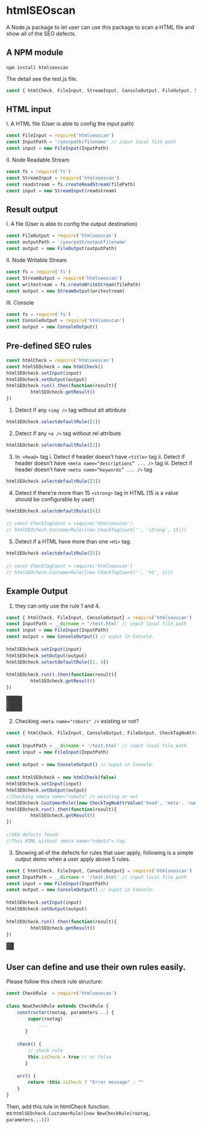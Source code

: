 # htmlSEOscan
A Node.js package to let user can use this package to scan a HTML file and show all of the SEO defects. 

## A NPM module
`npm install htmlseoscan`

The detail see the test.js file.

```js
const { htmlCheck, FileInput, StreamInput, ConsoleOutput, FileOutput, StreamOutput } = require('htmlseoscan')
```


## HTML input
I. A HTML file (User is able to config the input path)

```js
const FileInput = require('htmlseoscan')
const InputPath = '/yourpath/filename' // input local file path 
const input = new FileInput(InputPath)
```

II. Node Readable Stream

```js
const fs = require('fs')
const StreamInput = require('htmlseoscan')
const readstream = fs.createReadStream(filePath)
const input = new StreamInput(readstream)
```

## Result output
I. A file (User is able to config the output destination)

```js
const FileOutput = require('htmlseoscan')
const outputPath = '/yourpath/outputfilename' 
const output = new FileOutput(outputPath)
```

II. Node Writable Stream
```js
const fs = require('fs')
const StreamOutput = require('htmlseoscan')
const writestream = fs.createWriteStream(filePath)
const output = new StreamOutput(writestream)
```

III. Console
```js
const fs = require('fs')
const ConsoleOutput = require('htmlseoscan')
const output = new ConsoleOutput()
```


## Pre-defined SEO rules

```js
const htmlCheck = require('htmlseoscan')
const htmlSEOcheck = new htmlCheck()
htmlSEOcheck.setInput(input)
htmlSEOcheck.setOutput(output)
htmlSEOcheck.run().then(function(result){
         htmlSEOcheck.getResult()
})

```

1. Detect if any `<img />` tag without alt attribute
```js
htmlSEOcheck.selectdefaultRule([1])
```


2. Detect if any `<a />` tag without rel attribute
```js
htmlSEOcheck.selectdefaultRule([2])
```

3. In` <head>` tag
i. Detect if header doesn’t have `<title>` tag
ii. Detect if header doesn’t have `<meta name=“descriptions” ... />` tag
iii. Detect if header doesn’t have `<meta name=“keywords” ... />` tag
```js
htmlSEOcheck.selectdefaultRule([3])
```


4. Detect if there’re more than 15 `<strong>` tag in HTML (15 is a value should be configurable by user)
```js
htmlSEOcheck.selectdefaultRule([4])

// const CheckTagCount = require('htmlseoscan')
// htmlSEOcheck.CustomerRule([new CheckTagCount('', 'strong', 15)])

```

5. Detect if a HTML have more than one `<H1>` tag. 
```js
htmlSEOcheck.selectdefaultRule([5])

// const CheckTagCount = require('htmlseoscan')
// htmlSEOcheck.CustomerRule([new CheckTagCount('', 'h1', 1)])

```


## Example Output
1. they can only use the rule 1 and 4.
```js
const { htmlCheck, FileInput, ConsoleOutput} = require('htmlseoscan')
const InputPath = __dirname + '/test.html' // input local file path 
const input = new FileInput(InputPath)
const output = new ConsoleOutput() // ouput in Console.

htmlSEOcheck.setInput(input)
htmlSEOcheck.setOutput(output)
htmlSEOcheck.selectdefaultRule([1, 4])

htmlSEOcheck.run().then(function(result){
         htmlSEOcheck.getResult()
})
```
<img  src="https://raw.githubusercontent.com/EddieYY/htmlSEOscan/master/img/example1.png" height="42" width="42">


2. Checking `<meta name="robots" />` existing or not?
```js
const { htmlCheck, FileInput, ConsoleOutput, FileOutput, CheckTagNoAttrValu } = require('htmlseoscan')

const InputPath = __dirname + '/test.html' // input local file path 
const input = new FileInput(InputPath)

const output = new ConsoleOutput() // ouput in Console.

const htmlSEOcheck = new htmlCheck(false)
htmlSEOcheck.setInput(input)
htmlSEOcheck.setOutput(output)
//Checking <meta name="robots" /> existing or not
htmlSEOcheck.CustomerRule([new CheckTagNoAttrValue('head', 'meta', 'name', 'robots')])
htmlSEOcheck.run().then(function(result){
         htmlSEOcheck.getResult()
})

//SEO defects found:
//This HTML without <meta name="robots"> tag.
```

3. Showing all of the defects for rules that user apply, following is a simple output demo when a user apply above 5 rules.
```js
const { htmlCheck, FileInput, ConsoleOutput} = require('htmlseoscan')
const InputPath = __dirname + '/test.html' // input local file path 
const input = new FileInput(InputPath)
const output = new ConsoleOutput() // ouput in Console.

htmlSEOcheck.setInput(input)
htmlSEOcheck.setOutput(output)

htmlSEOcheck.run().then(function(result){
         htmlSEOcheck.getResult()
})
```
<img  src="https://raw.githubusercontent.com/EddieYY/htmlSEOscan/master/img/example2.png" height="20" width="20">


## User can define and use their own rules easily.
Please follow this check rule structure:
```js
const CheckRule  = require('htmlseoscan')

class NewCheckRule extends CheckRule {
	constructor(rootag, parameters...) {
		super(rootag)
	     	...
	   }

	check() {
		// check rule
	 	this.isCheck = true // or false
	   }

	err() {
		return !this.isCheck ? "Error message" : ""
	} 
}
```
Then, add this rule in htmlCheck function.<br/> 
ex:`htmlSEOcheck.CustomerRule([new NewCheckRule(rootag, parameters...)])`

